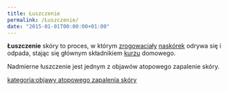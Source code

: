 ```yaml
---
title: Łuszczenie
permalink: /Łuszczenie/
date: "2015-01-01T00:00:00+01:00"
---
```


**Łuszczenie** skóry to proces, w którym [zrogowaciały](/atopedia/Rogowacenie "wikilink") [naskórek](/atopedia/Naskórek "wikilink") odrywa się i odpada, stając się głównym składnikiem [kurzu](/atopedia/Kurz "wikilink") domowego.

Nadmierne łuszczenie jest jednym z objawów atopowego zapalenie skóry.

[kategoria:objawy atopowego zapalenia skóry](/atopedia/kategoria:objawy_atopowego_zapalenia_skóry "wikilink")